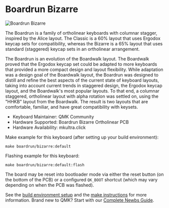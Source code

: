 # Boardrun Bizarre

![Boardrun Bizarre](https://i.imgur.com/usKQUWI.jpg)

The Boardrun is a family of ortholinear keyboards with columnar stagger, inspired by the Alice layout. The Classic is a 60% layout that uses Ergodox keycap sets for compatibility, whereas the Bizarre is a 65% layout that uses standard (staggered) keycap sets in an ortholinear arrangement.

The Boardrun is an evolution of the Boardwalk layout. The Boardwalk proved that the Ergodox keycap set could be adapted to more keyboards that provided a more compact design and layout flexibility. While adaptation was a design goal of the Boardwalk layout, the Boardrun was designed to distill and refine the best aspects of the current state of keyboard layouts, taking into account current trends in staggered design, the Ergodox keycap layout, and the Boardwalk's most popular layouts. To that end, a columnar staggered, ortholinear layout with alpha rotation was settled on, using the "HHKB" layout from the Boardwalk. The result is two layouts that are comfortable, familiar, and have great compatibility with keysets.

-   Keyboard Maintainer: QMK Community
-   Hardware Supported: Boardrun Bizarre Ortholinear PCB
-   Hardware Availability: mkultra.click

Make example for this keyboard (after setting up your build environment):

    make boardrun/bizarre:default
    
Flashing example for this keyboard:

    make boardrun/bizarre:default:flash
    
The board may be reset into bootloader mode via either the reset button (on the bottom of the PCB) or a configured `QK_BOOT` shortcut (which may vary depending on when the PCB was flashed).

See the [build environment setup](https://docs.qmk.fm/#/getting_started_build_tools) and the [make instructions](https://docs.qmk.fm/#/getting_started_make_guide) for more information. Brand new to QMK? Start with our [Complete Newbs Guide](https://docs.qmk.fm/#/newbs).
